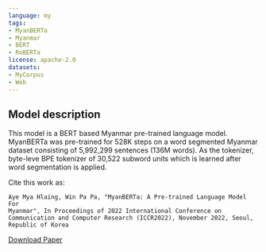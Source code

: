 ```yaml
---
language: my
tags:
- MyanBERTa
- Myanmar
- BERT
- RoBERTa
license: apache-2.0
datasets:
- MyCorpus
- Web
---
```


## Model description

This model is a BERT based Myanmar pre-trained language model.
MyanBERTa was pre-trained for 528K steps on a word segmented Myanmar dataset consisting of 5,992,299 sentences (136M words).
As the tokenizer, byte-leve BPE tokenizer of 30,522 subword units which is learned after word segmentation is applied.

Cite this work as:

```
Aye Mya Hlaing, Win Pa Pa, "MyanBERTa: A Pre-trained Language Model For
Myanmar", In Proceedings of 2022 International Conference on Communication and Computer Research (ICCR2022), November 2022, Seoul, Republic of Korea
```

[Download Paper](https://journal-home.s3.ap-northeast-2.amazonaws.com/site/iccr2022/abs/QOHFI-0004.pdf)



